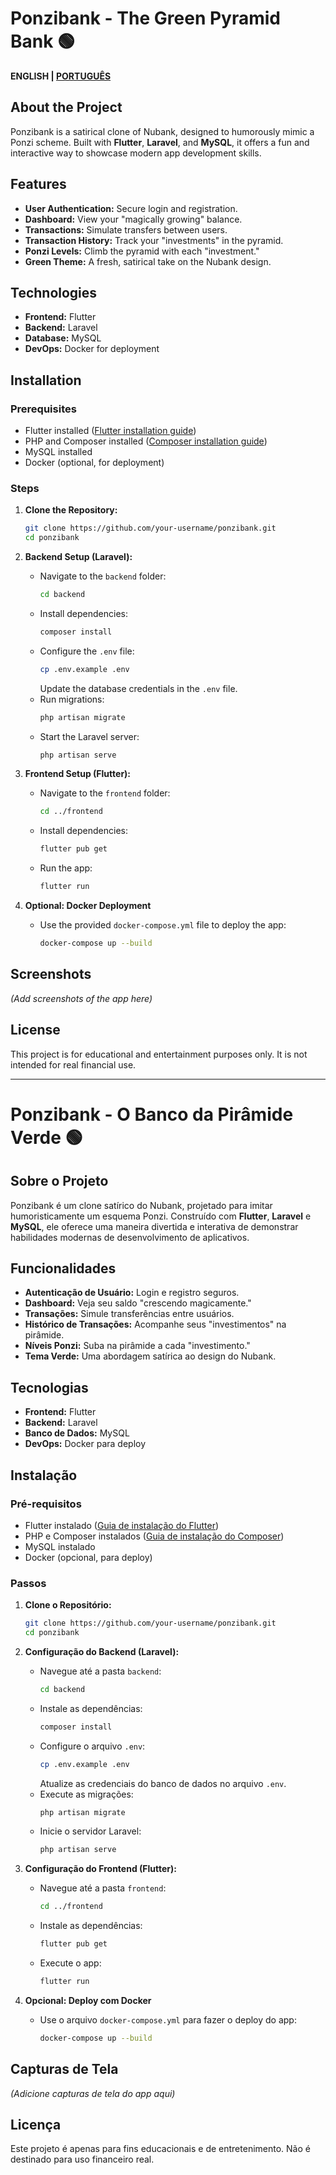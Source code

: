 # Ponzibank - The Green Pyramid Bank 🟢

**ENGLISH | [PORTUGUÊS](#ponzibank---o-banco-da-pirâmide-verde-)**

## About the Project
Ponzibank is a satirical clone of Nubank, designed to humorously mimic a Ponzi scheme. Built with **Flutter**, **Laravel**, and **MySQL**, it offers a fun and interactive way to showcase modern app development skills.

## Features
- **User Authentication:** Secure login and registration.
- **Dashboard:** View your "magically growing" balance.
- **Transactions:** Simulate transfers between users.
- **Transaction History:** Track your "investments" in the pyramid.
- **Ponzi Levels:** Climb the pyramid with each "investment."
- **Green Theme:** A fresh, satirical take on the Nubank design.

## Technologies
- **Frontend:** Flutter
- **Backend:** Laravel
- **Database:** MySQL
- **DevOps:** Docker for deployment

## Installation

### Prerequisites
- Flutter installed ([Flutter installation guide](https://docs.flutter.dev/get-started/install))
- PHP and Composer installed ([Composer installation guide](https://getcomposer.org/))
- MySQL installed
- Docker (optional, for deployment)

### Steps
1. **Clone the Repository:**
   ```bash
   git clone https://github.com/your-username/ponzibank.git
   cd ponzibank
   ```

2. **Backend Setup (Laravel):**
   - Navigate to the `backend` folder:
     ```bash
     cd backend
     ```
   - Install dependencies:
     ```bash
     composer install
     ```
   - Configure the `.env` file:
     ```bash
     cp .env.example .env
     ```
     Update the database credentials in the `.env` file.
   - Run migrations:
     ```bash
     php artisan migrate
     ```
   - Start the Laravel server:
     ```bash
     php artisan serve
     ```

3. **Frontend Setup (Flutter):**
   - Navigate to the `frontend` folder:
     ```bash
     cd ../frontend
     ```
   - Install dependencies:
     ```bash
     flutter pub get
     ```
   - Run the app:
     ```bash
     flutter run
     ```

4. **Optional: Docker Deployment**
   - Use the provided `docker-compose.yml` file to deploy the app:
     ```bash
     docker-compose up --build
     ```

## Screenshots
*(Add screenshots of the app here)*

## License
This project is for educational and entertainment purposes only. It is not intended for real financial use.

---

# Ponzibank - O Banco da Pirâmide Verde 🟢

## Sobre o Projeto
Ponzibank é um clone satírico do Nubank, projetado para imitar humoristicamente um esquema Ponzi. Construído com **Flutter**, **Laravel** e **MySQL**, ele oferece uma maneira divertida e interativa de demonstrar habilidades modernas de desenvolvimento de aplicativos.

## Funcionalidades
- **Autenticação de Usuário:** Login e registro seguros.
- **Dashboard:** Veja seu saldo "crescendo magicamente."
- **Transações:** Simule transferências entre usuários.
- **Histórico de Transações:** Acompanhe seus "investimentos" na pirâmide.
- **Níveis Ponzi:** Suba na pirâmide a cada "investimento."
- **Tema Verde:** Uma abordagem satírica ao design do Nubank.

## Tecnologias
- **Frontend:** Flutter
- **Backend:** Laravel
- **Banco de Dados:** MySQL
- **DevOps:** Docker para deploy

## Instalação

### Pré-requisitos
- Flutter instalado ([Guia de instalação do Flutter](https://docs.flutter.dev/get-started/install))
- PHP e Composer instalados ([Guia de instalação do Composer](https://getcomposer.org/))
- MySQL instalado
- Docker (opcional, para deploy)

### Passos
1. **Clone o Repositório:**
   ```bash
   git clone https://github.com/your-username/ponzibank.git
   cd ponzibank
   ```

2. **Configuração do Backend (Laravel):**
   - Navegue até a pasta `backend`:
     ```bash
     cd backend
     ```
   - Instale as dependências:
     ```bash
     composer install
     ```
   - Configure o arquivo `.env`:
     ```bash
     cp .env.example .env
     ```
     Atualize as credenciais do banco de dados no arquivo `.env`.
   - Execute as migrações:
     ```bash
     php artisan migrate
     ```
   - Inicie o servidor Laravel:
     ```bash
     php artisan serve
     ```

3. **Configuração do Frontend (Flutter):**
   - Navegue até a pasta `frontend`:
     ```bash
     cd ../frontend
     ```
   - Instale as dependências:
     ```bash
     flutter pub get
     ```
   - Execute o app:
     ```bash
     flutter run
     ```

4. **Opcional: Deploy com Docker**
   - Use o arquivo `docker-compose.yml` para fazer o deploy do app:
     ```bash
     docker-compose up --build
     ```

## Capturas de Tela
*(Adicione capturas de tela do app aqui)*

## Licença
Este projeto é apenas para fins educacionais e de entretenimento. Não é destinado para uso financeiro real.
